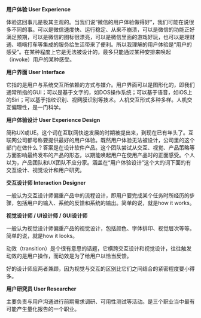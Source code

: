 **用户体验 User Experience**

体验这回事儿是极其主观的。当我们说“微信的用户体验做得好”，我们可能在说很多不同的事。可以是微信速度快、运行稳定、从来不崩溃，可以是微信的功能正好满足预期，可以是微信的图标很漂亮，可以是微信里面的游戏好玩，也可以是理财通、嘀嘀打车等集成的服务给生活带来了便利。所以我理解的用户体验是“用户的感受”。在某种程度上它是无法被设计的，最多只能通过某种安排来唤起（invoke）用户的某种感受。

**用户界面 User Interface**

它指的是用户与系统交互所依赖的方式与媒介。用户界面可以是图形化的，即我们通常所指的GUI；可以是基于文字的，如DOS操作系统；可以基于语音，如iOS上的Siri；可以基于指纹识别、视网膜识别等技术。人机交互形式多种多样。人机交互偏理性，是一门科学。

**用户体验设计 User Experience Design**

简称UX或UE。这个词在互联网快速发展的时期被提出来，到现在已有年头了。互联网公司都号称要提供最好的用户体验。既然用户体验无法被设计，公司里的这个部门在做什么？答案是在设计软件产品。这个团队尝试从交互、视觉、产品策略等方面影响最终发布的产品的形态，以期能唤起用户在使用产品时的正面感受。个人以为，产品团队和UX团队不应分家。涵盖在“用户体验设计”这个大的词下面的有交互设计、视觉设计和用户研究。

**交互设计师 Interaction Designer**

一般认为交互设计师偏重产品中的流程设计，即用户要完成某个任务时所经历的步骤，包括用户的输入、系统的反馈和系统的输出。简单的说，就是how it works。

**视觉设计师 / UI设计师 / GUI设计师**

一般认为视觉设计师偏重产品的视觉设计，包括颜色、字体排印、视觉层次等等。简单的说，就是how it looks。

动效（transition）是个很有意思的话题，它横跨交互设计和视觉设计，往往触发动效的是用户操作，而动效是为了给用户以恰当反馈。

好的设计师应两者兼顾，因为视觉与交互的区别比它们之间结合的紧密程度要小得多。

**用户研究员 User Researcher**

主要负责与用户沟通进行前期需求调研、可用性测试等活动。是三个职业当中最有可能产生量化报告的一个职业。